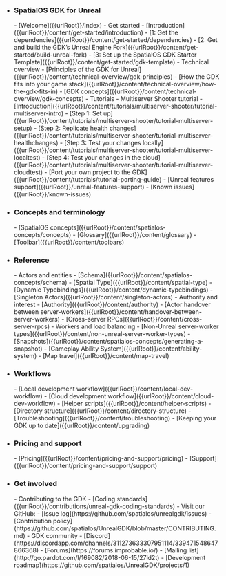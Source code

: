 - <h3>SpatialOS GDK for Unreal</h3>
    - [Welcome]({{urlRoot}}/index)
    - Get started
        - [Introduction]({{urlRoot}}/content/get-started/introduction)
        - [1: Get the dependencies]({{urlRoot}}/content/get-started/dependencies)
        - [2: Get and build the GDK’s Unreal Engine Fork]({{urlRoot}}/content/get-started/build-unreal-fork)
        - [3: Set up the SpatialOS GDK Starter Template]({{urlRoot}}/content/get-started/gdk-template)
    - Technical overview
        - [Principles of the GDK for Unreal]({{urlRoot}}/content/technical-overview/gdk-principles)
        - [How the GDK fits into your game stack]({{urlRoot}}/content/technical-overview/how-the-gdk-fits-in)
        - [GDK concepts]({{urlRoot}}/content/technical-overview/gdk-concepts)
    - Tutorials
        - Multiserver Shooter tutorial
            - [Introduction]({{urlRoot}}/content/tutorials/multiserver-shooter/tutorial-multiserver-intro)
            - [Step 1: Set up]({{urlRoot}}/content/tutorials/multiserver-shooter/tutorial-multiserver-setup)
            - [Step 2: Replicate health changes]({{urlRoot}}/content/tutorials/multiserver-shooter/tutorial-multiserver-healthchanges)
            - [Step 3: Test your changes locally]({{urlRoot}}/content/tutorials/multiserver-shooter/tutorial-multiserver-localtest)
            - [Step 4: Test your changes in the cloud]({{urlRoot}}/content/tutorials/multiserver-shooter/tutorial-multiserver-cloudtest)
        - [Port your own project to the GDK]({{urlRoot}}/content/tutorials/tutorial-porting-guide)
    - [Unreal features support]({{urlRoot}}/unreal-features-support)
    - [Known issues]({{urlRoot}}/known-issues)
- <h3>Concepts and terminology</h3>
    - [SpatialOS concepts]({{urlRoot}}/content/spatialos-concepts/concepts)
    - [Glossary]({{urlRoot}}/content/glossary)
    - [Toolbar]({{urlRoot}}/content/toolbars)
- <h3>Reference</h3>
    - Actors and entities
        - [Schema]({{urlRoot}}/content/spatialos-concepts/schema)
        - [Spatial Type]({{urlRoot}}/content/spatial-type)
        - [Dynamic Typebindings]({{urlRoot}}/content/dynamic-typebindings)
        - [Singleton Actors]({{urlRoot}}/content/singleton-actors)
    - Authority and interest
        - [Authority]({{urlRoot}}/content/authority)
        - [Actor handover between server-workers]({{urlRoot}}/content/handover-between-server-workers)
        - [Cross-server RPCs]({{urlRoot}}/content/cross-server-rpcs)
    - Workers and load balancing
        - [Non-Unreal server-worker types]({{urlRoot}}/content/non-unreal-server-worker-types)
    - [Snapshots]({{urlRoot}}/content/spatialos-concepts/generating-a-snapshot) 
    - [Gameplay Ability System]({{urlRoot}}/content/ability-system)
    - [Map travel]({{urlRoot}}/content/map-travel)
- <h3>Workflows</h3>
    - [Local development workflow]({{urlRoot}}/content/local-dev-workflow)
    - [Cloud development workflow]({{urlRoot}}/content/cloud-dev-workflow)
    - [Helper scripts]({{urlRoot}}/content/helper-scripts)
    - [Directory structure]({{urlRoot}}/content/directory-structure)
    - [Troubleshooting]({{urlRoot}}/content/troubleshooting)
    - [Keeping your GDK up to date]({{urlRoot}}/content/upgrading)
- <h3>Pricing and support</h3>
    - [Pricing]({{urlRoot}}/content/pricing-and-support/pricing)
    - [Support]({{urlRoot}}/content/pricing-and-support/support)
- <h3>Get involved</h3>
    - Contributing to the GDK
        - [Coding standards]({{urlRoot}}/contributions/unreal-gdk-coding-standards)
        - Visit our GitHub:
            - [Issue log](https://github.com/spatialos/unrealgdk/issues)
            - [Contribution policy](https://github.com/spatialos/UnrealGDK/blob/master/CONTRIBUTING.md)
    - GDK community  
        - [Discord](https://discordapp.com/channels/311273633307951114/339471548647866368)
        - [Forums](https://forums.improbable.io/)
        - [Mailing list](http://go.pardot.com/l/169082/2018-06-15/27ld2t)
    - [Development roadmap](https://github.com/spatialos/UnrealGDK/projects/1)
